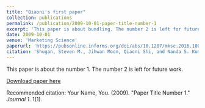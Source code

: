 ```yaml
---
title: "Qiaoni's first paper"
collection: publications
permalink: /publication/2009-10-01-paper-title-number-1
excerpt: 'This paper is about bundling. The number 2 is left for future work.'
date: 2009-10-01
venue: 'Marketing Science'
paperurl: 'https://pubsonline.informs.org/doi/abs/10.1287/mksc.2016.1004'
citation: 'Shugan, Steven M., Jihwan Moon, Qiaoni Shi, and Nanda S. Kumar. (2017). &quot;Product line bundling: Why airlines bundle high-end while hotels bundle low-end.&quot; <i>Marketing Science</i>. 36(1). pp. 124-139'
---
```

This paper is about the number 1. The number 2 is left for future work.

[Download paper here](http://academicpages.github.io/files/paper1.pdf)

Recommended citation: Your Name, You. (2009). "Paper Title Number 1." <i>Journal 1</i>. 1(1).
